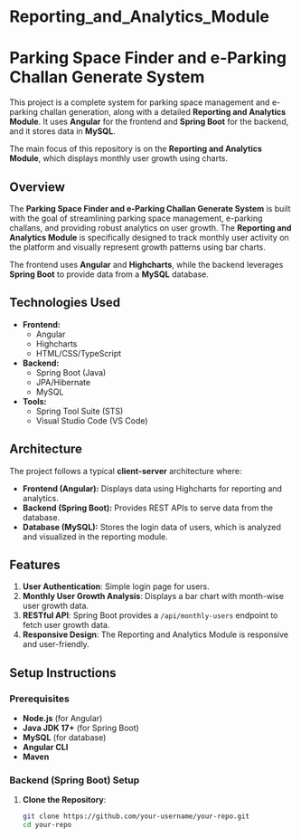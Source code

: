 # Reporting_and_Analytics_Module

# Parking Space Finder and e-Parking Challan Generate System

This project is a complete system for parking space management and e-parking challan generation, along with a detailed **Reporting and Analytics Module**. It uses **Angular** for the frontend and **Spring Boot** for the backend, and it stores data in **MySQL**. 

The main focus of this repository is on the **Reporting and Analytics Module**, which displays monthly user growth using charts.


## Overview

The **Parking Space Finder and e-Parking Challan Generate System** is built with the goal of streamlining parking space management, e-parking challans, and providing robust analytics on user growth. The **Reporting and Analytics Module** is specifically designed to track monthly user activity on the platform and visually represent growth patterns using bar charts.

The frontend uses **Angular** and **Highcharts**, while the backend leverages **Spring Boot** to provide data from a **MySQL** database.

## Technologies Used

- **Frontend:**
  - Angular
  - Highcharts
  - HTML/CSS/TypeScript
- **Backend:**
  - Spring Boot (Java)
  - JPA/Hibernate
  - MySQL
- **Tools:**
  - Spring Tool Suite (STS)
  - Visual Studio Code (VS Code)
  
## Architecture

The project follows a typical **client-server** architecture where:

- **Frontend (Angular):** Displays data using Highcharts for reporting and analytics.
- **Backend (Spring Boot):** Provides REST APIs to serve data from the database.
- **Database (MySQL):** Stores the login data of users, which is analyzed and visualized in the reporting module.

## Features

1. **User Authentication**: Simple login page for users.
2. **Monthly User Growth Analysis**: Displays a bar chart with month-wise user growth data.
3. **RESTful API**: Spring Boot provides a `/api/monthly-users` endpoint to fetch user growth data.
4. **Responsive Design**: The Reporting and Analytics Module is responsive and user-friendly.

## Setup Instructions

### Prerequisites

- **Node.js** (for Angular)
- **Java JDK 17+** (for Spring Boot)
- **MySQL** (for database)
- **Angular CLI**
- **Maven**

### Backend (Spring Boot) Setup

1. **Clone the Repository**:
   ```bash
   git clone https://github.com/your-username/your-repo.git
   cd your-repo
